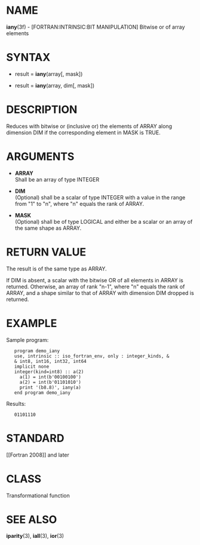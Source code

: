 # NAME

**iany**(3f) - \[FORTRAN:INTRINSIC:BIT MANIPULATION\] Bitwise or of
array elements

# SYNTAX

  - result = **iany**(array\[, mask\])

  - result = **iany**(array, dim\[, mask\])

# DESCRIPTION

Reduces with bitwise or (inclusive or) the elements of ARRAY along
dimension DIM if the corresponding element in MASK is TRUE.

# ARGUMENTS

  - **ARRAY**  
    Shall be an array of type INTEGER

  - **DIM**  
    (Optional) shall be a scalar of type INTEGER with a value in the
    range from "1" to "n", where "n" equals the rank of ARRAY.

  - **MASK**  
    (Optional) shall be of type LOGICAL and either be a scalar or an
    array of the same shape as ARRAY.

# RETURN VALUE

The result is of the same type as ARRAY.

If DIM is absent, a scalar with the bitwise OR of all elements in ARRAY
is returned. Otherwise, an array of rank "n-1", where "n" equals the
rank of ARRAY, and a shape similar to that of ARRAY with dimension DIM
dropped is returned.

# EXAMPLE

Sample program:

``` 
   program demo_iany
   use, intrinsic :: iso_fortran_env, only : integer_kinds, &
   & int8, int16, int32, int64
   implicit none
   integer(kind=int8) :: a(2)
     a(1) = int(b'00100100')
     a(2) = int(b'01101010')
     print '(b8.8)', iany(a)
   end program demo_iany
```

Results:

``` 
   01101110
```

# STANDARD

\[\[Fortran 2008\]\] and later

# CLASS

Transformational function

# SEE ALSO

**iparity**(3), **iall**(3), **ior**(3)
